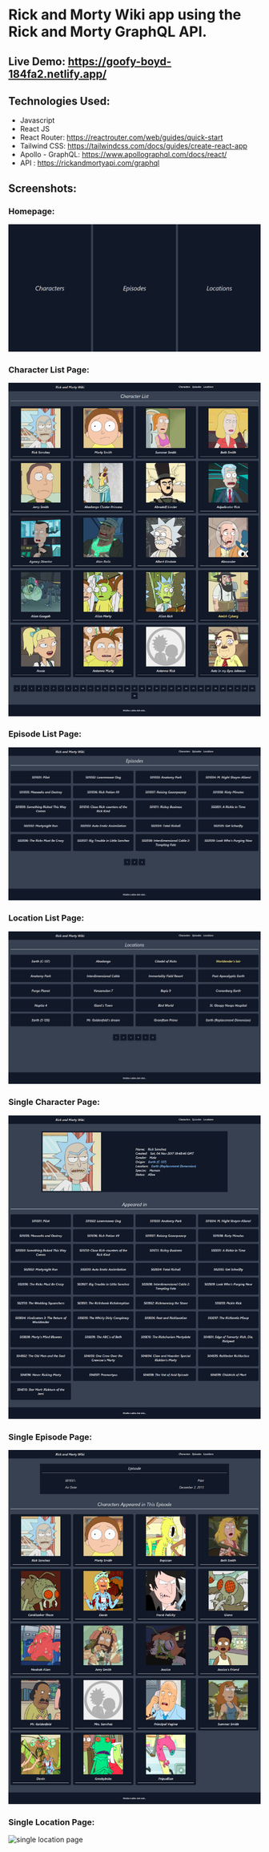 # Rick and Morty Wiki app using the Rick and Morty GraphQL API.

## Live Demo: https://goofy-boyd-184fa2.netlify.app/

## Technologies Used:

- Javascript
- React JS
- React Router: https://reactrouter.com/web/guides/quick-start
- Tailwind CSS: https://tailwindcss.com/docs/guides/create-react-app
- Apollo - GraphQL: https://www.apollographql.com/docs/react/
- API : https://rickandmortyapi.com/graphql

## Screenshots:

### Homepage:

![homepage](/screenshots/homepage.png)

### Character List Page:

![character list page](/screenshots/characterListPage.png)

### Episode List Page:

![episode list page](/screenshots/episodeListPage.png)

### Location List Page:

![location list page](/screenshots/locationListPage.png)

### Single Character Page:

![single character page](/screenshots/singleCharacterPage.png)

### Single Episode Page:

![single episode page](/screenshots/singleEpisodePage.png)

### Single Location Page:

![single location page](/screenshots/singleLocationPage.png)

